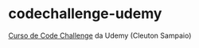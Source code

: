 # codechallenge-udemy
[Curso de Code Challenge](https://www.udemy.com/course/detonando-no-code-challenge-com-python-e-java/) da Udemy (Cleuton Sampaio)
